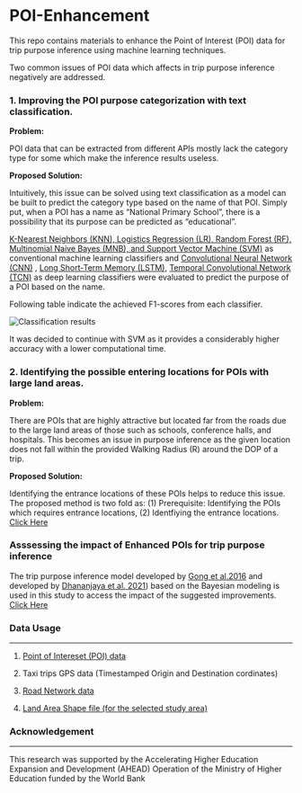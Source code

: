 # POI-Enhancement

This repo contains materials to enhance the Point of Interest (POI) data for trip purpose inference using machine learning techniques. 

Two common issues of POI data which affects in trip purpose inference negatively are addressed. 

### 1. Improving the POI purpose categorization with text classification. 

<b> Problem: </b> 

POI data that can be extracted from different APIs mostly lack the category type for some which make the inference results useless.  

<b> Proposed Solution: </b> 

Intuitively, this issue can be solved using text classification as a model can be built to predict the category type based on the name of that POI. Simply put, when a POI has a name as “National Primary School”, there is a possibility that its purpose can be predicted as “educational”. 

[K-Nearest Neighbors (KNN), Logistics Regression (LR), Random Forest (RF), Multinomial Naive Bayes (MNB), and Support Vector Machine (SVM)](https://github.com/dineth33/POI-Enhancement/blob/main/POI_category_prediction/ML_Models.ipynb) as conventional machine learning classifiers  and  [Convolutional Neural Network (CNN)](https://github.com/dineth33/POI-Enhancement/blob/main/POI_category_prediction/CNNs.ipynb)
, [Long Short-Term Memory (LSTM)](https://github.com/dineth33/POI-Enhancement/blob/main/POI_category_prediction/LSTM.ipynb), [Temporal Convolutional Network (TCN)](https://github.com/dineth33/POI-Enhancement/blob/main/POI_category_prediction/TCN.ipynb) as deep learning classifiers were evaluated to predict the purpose of a POI based on the name. 

Following table indicate the achieved F1-scores from each classifier. 


![Classification results](https://user-images.githubusercontent.com/89911053/166672454-05170a31-4da6-4ec2-bca1-57d515368255.JPG)



It was decided to continue with SVM as it provides a considerably higher accuracy with a lower computational time.


### 2. Identifying the possible entering locations for POIs with large land areas. 

<b> Problem: </b> 

There are POIs that are highly attractive but located far from the roads due to the large land areas of those such as schools, conference halls, and hospitals. This becomes an issue in purpose inference as the given location does not fall within the provided Walking Radius (R) around the DOP of a trip. 




<b> Proposed Solution: </b> 

Identifying the entrance locations of these POIs helps to reduce this issue. The proposed method is two fold as: (1) Prerequisite: Identifying the POIs which requires entrance locations, (2) Identfiying the entrance locations. [Click Here](https://github.com/dineth33/POI-Enhancement/blob/main/Entrance_location_identification/issue%20solving.ipynb)








### Asssessing the impact of Enhanced POIs for trip purpose inference 

The trip purpose inference model developed by  [Gong et al.2016](https://www.tandfonline.com/doi/abs/10.1080/15230406.2015.1014424)  and developed by [Dhananjaya et al. 2021](https://ieeexplore.ieee.org/abstract/document/9655943))  based on the Bayesian modeling is used in this study to access the impact of the suggested improvements. [Click Here](https://github.com/dineth33/POI-Enhancement/blob/main/Purpose_Inference/Purpose_Inference_Testing.ipynb)

### Data Usage
<hr> 

1. [Point of Intereset (POI) data](https://github.com/dineth33/POI-Enhancement/blob/main/Entrance_location_identification/Original_POI_data.csv) </br> 

2. Taxi trips GPS data (Timestamped Origin and Destination cordinates)  </br> 

3. [Road Network data](https://github.com/dineth33/POI-Enhancement/tree/main/Entrance_location_identification/road%20network) </br> 

4. [Land Area Shape file (for the selected study area)](https://github.com/dineth33/POI-Enhancement/tree/main/Entrance_location_identification/land%20area) </br> 


### Acknowledgement 
<hr> 
This research was supported by the Accelerating Higher Education Expansion and Development (AHEAD) Operation of the Ministry of Higher
Education funded by the World Bank
